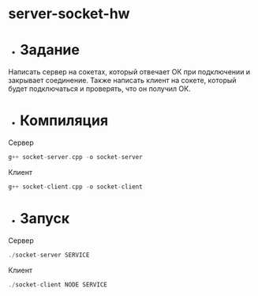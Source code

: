 # server-socket-hw
- # Задание
Написать сервер на сокетах, который отвечает ОК при подключении и закрывает соединение. Также написать клиент на сокете, который будет подключаться и проверять, что он получил ОК.
- # Компиляция
Сервер
```c++
g++ socket-server.cpp -o socket-server
```
Клиент
```c++
g++ socket-client.cpp -o socket-client
```
- # Запуск
Сервер
```c++
./socket-server SERVICE
```
Клиент
```c++
./socket-client NODE SERVICE
```
